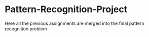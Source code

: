 # Pattern-Recognition-Project

Here all the previous assignments are merged into the final pattern recognition problem
